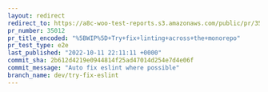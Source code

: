 ```yaml
---
layout: redirect
redirect_to: https://a8c-woo-test-reports.s3.amazonaws.com/public/pr/35012/e2e/index.html
pr_number: 35012
pr_title_encoded: "%5BWIP%5D+Try+fix+linting+across+the+monorepo"
pr_test_type: e2e
last_published: "2022-10-11 22:11:11 +0000"
commit_sha: 2b612d4219e0944814f25ad47014d254e7d4e06f
commit_message: "Auto fix eslint where possible"
branch_name: dev/try-fix-eslint
---
```

